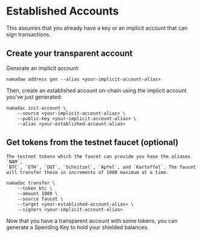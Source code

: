 # Established Accounts

This assumes that you already have a key or an implicit account that can sign transactions. 

## Create your transparent account

Generate an implicit account:

```shell
namadaw address gen --alias <your-implicit-account-alias>
```

Then, create an established account on-chain using the implicit account you've just generated:

```shell
namadac init-account \
    --source <your-implicit-account-alias> \
    --public-key <your-implicit-account-alias> \
    --alias <your-established-account-alias>
```



## Get tokens from the testnet faucet (optional)

```admonish info "Testnet Faucet Tokens"
The testnet tokens which the faucet can provide you have the aliases `NAM`,
`BTC`, `ETH`, `DOT`, `Schnitzel`, `Apfel`, and `Kartoffel`. The faucet
will transfer these in increments of 1000 maximum at a time.
```

```shell
namadac transfer \
    --token btc \
    --amount 1000 \
    --source faucet \
    --target <your-established-account-alias> \
    --signers <your-implicit-account-alias>
```

Now that you have a transparent account with some tokens, you can generate a Spending Key to hold your shielded balances.